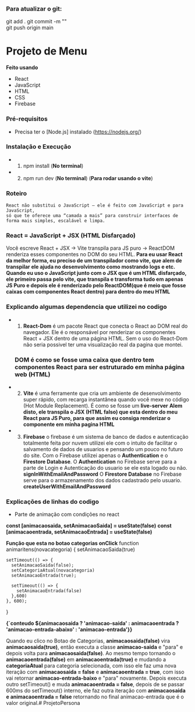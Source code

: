 ### Para atualizar o git: 
git add .
git commit -m ""                               
git push origin main

# Projeto de Menu 
**Feito usando** 
- React
- JavaScript 
- HTML 
- CSS
- Firebase

### Pré-requisitos
- Precisa ter o [Node.js] instalado (https://nodejs.org/)
### Instalação e Execução
- 1. npm install (**No terminal**)
- 2. npm run dev (**No terminal**) (**Para rodar usando o vite**) 


### Roteiro
    React não substitui o JavaScript — ele é feito com JavaScript e para JavaScript, 
    só que te oferece uma “camada a mais” para construir interfaces de forma mais simples, escalável e limpa.
  ### React = JavaScript + JSX (HTML Disfarçado)
  Você escreve React + JSX → Vite transpila para JS puro → ReactDOM renderiza esses componentes no DOM do seu HTML.
  **Para eu usar React da melhor forma, eu preciso de um transpilador como vite, que alem de transpilar ele ajuda no desenvolvimento como mostrando logs e etc. Quando eu uso o JavaScript junto com o JSX que é um HTML disfarçado, ele primeiro passa pelo vite, que transpila e transforma tudo em apenas JS Puro e depois ele é renderizado pelo ReactDOM(que é meio que fosse caixas com componentes React dentro) para dentro do meu HTML**

### Explicando algumas dependencia que utilizei no codigo
- 1. **React-Dom** é um pacote React que conecta o React ao DOM real do navegador. 
     Ele é o responsável por renderizar os componentes React + JSX dentro de uma página HTML.
     Sem o uso do React-Dom não seria possivel ter uma visualização real da pagina que montei.
    ### DOM é como se fosse uma caixa que dentro tem componentes React para ser estruturado em minha página web (HTML)

- 2. **Vite** é uma ferramente que cria um ambiente de desenvolvimento super rápido, 
      com recarga instantânea quando você mexe no código (Hot Module Replacement).
      É como se fosse um **live-server**
      **Alem disto, ele transpila o JSX (HTML falso) que esta dentro do meu React para JS Puro, para que assim eu consiga renderizar o componente em minha pagina HTML**

- 3. **Firebase** o firebase é um sistema de banco de dados e autenticação totalmente feita por nuvem
      utilizei ele com o intuito de facilitar o salvamento de dados de usuarios e pensando um pouco no futuro do site.
      Com o Firebase utilizei apenas o **Authentication** e o **Firestore Database**. 
      O **Authentication** no Firebase serve para a parte de Login e Autenticação do usuario se ele esta logado ou não. **signInWithEmailAndPassword**
      O **Firestore Database** no Firebase serve para o armazenamento dos dados cadastrado pelo usuario. **createUserWithEmailAndPassword**

### Explicações de linhas do codigo

- Parte de animação com condições no react

**const [animacaosaida, setAnimacaoSaida] = useState(false)**
**const [animacaoentrada, setAnimacaoEntrada] = useState(false)**

**Função que esta no botao categorias onClick**
function animaritens(novacategoria) {
    setAnimacaoSaida(true)
    

    setTimeout(() => {
      setAnimacaoSaida(false);
      setCategoriaAtual(novacategoria)
      setAnimacaoEntrada(true);

      setTimeout(() => {
        setAnimacaoEntrada(false)
      },600)
    }, 600);
}

**{`conteudo ${animacaosaida ? 'animacao-saida' : animacaoentrada ? 'animacao-entrada-abaixo' : 'animacao-entrada'}}**

Quando eu clico no Botao de Categorias, **animacaosaida(false)** vira **animacaosaida(true)**, então executa a classe **animacao-saida** e "para" e depois volta para **animacaosaida(false)**. Ao mesmo tempo tornando o **animacaoentrada(false)** em **animacaoentrada(true)** e mudando a **categoriaAtual** para categoria selecionada, com isso ele faz uma nova iteração com **animacaosaida = false** e **animacaoentrada = true**, com isso vai retornar **animacao-entrada-baixo** e "para" novamente. Depois executa outro setTimeout() e muda **animacaoentrada = false**, depois de se passar 600ms do setTimeout() interno, ele faz outra iteração com **animacaosaida e animacaoentrada = false** retornando no final animacao-entrada que é o valor original.#   P r o j e t o P e r s o n a 
 
 